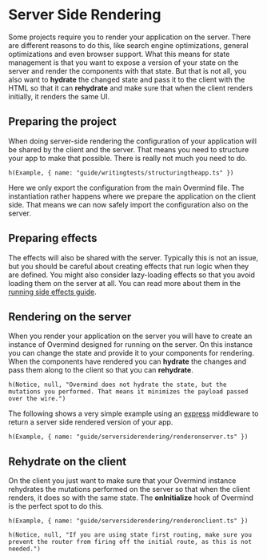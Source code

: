 # Server Side Rendering

Some projects require you to render your application on the server. There are different reasons to do this, like search engine optimizations, general optimizations and even browser support. What this means for state management is that you want to expose a version of your state on the server and render the components with that state. But that is not all, you also want to **hydrate** the changed state and pass it to the client with the HTML so that it can **rehydrate** and make sure that when the client renders initially, it renders the same UI.

## Preparing the project

When doing server-side rendering the configuration of your application will be shared by the client and the server. That means you need to structure your app to make that possible. There is really not much you need to do.

```marksy
h(Example, { name: "guide/writingtests/structuringtheapp.ts" })
```

Here we only export the configuration from the main Overmind file. The instantiation rather happens where we prepare the application on the client side. That means we can now safely import the configuration also on the server.

## Preparing effects

The effects will also be shared with the server. Typically this is not an issue, but you should be careful about creating effects that run logic when they are defined. You might also consider lazy-loading effects so that you avoid loading them on the server at all. You can read more about them in the [running side effects guide](/http://localhost:4000/guides/beginner/03_runningsideeffects).

## Rendering on the server

When you render your application on the server you will have to create an instance of Overmind designed for running on the server. On this instance you can change the state and provide it to your components for rendering. When the components have rendered you can **hydrate** the changes and pass them along to the client so that you can **rehydrate**.

```marksy
h(Notice, null, "Overmind does not hydrate the state, but the mutations you performed. That means it minimizes the payload passed over the wire.")
```

The following shows a very simple example using an [express](https://expressjs.com/) middleware to return a server side rendered version of your app.

```marksy
h(Example, { name: "guide/serversiderendering/renderonserver.ts" })
```

## Rehydrate on the client

On the client you just want to make sure that your Overmind instance rehydrates the mutations performed on the server so that when the client renders, it does so with the same state. The **onInitialize** hook of Overmind is the perfect spot to do this.

```marksy
h(Example, { name: "guide/serversiderendering/renderonclient.ts" })
```

```marksy
h(Notice, null, "If you are using state first routing, make sure you prevent the router from firing off the initial route, as this is not needed.")
```
